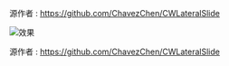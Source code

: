 
源作者 : https://github.com/ChavezChen/CWLateralSlide


    
![效果](https://github.com/ChavezChen/CWLateralSlide/blob/master/示例图.gif)


源作者 : https://github.com/ChavezChen/CWLateralSlide
